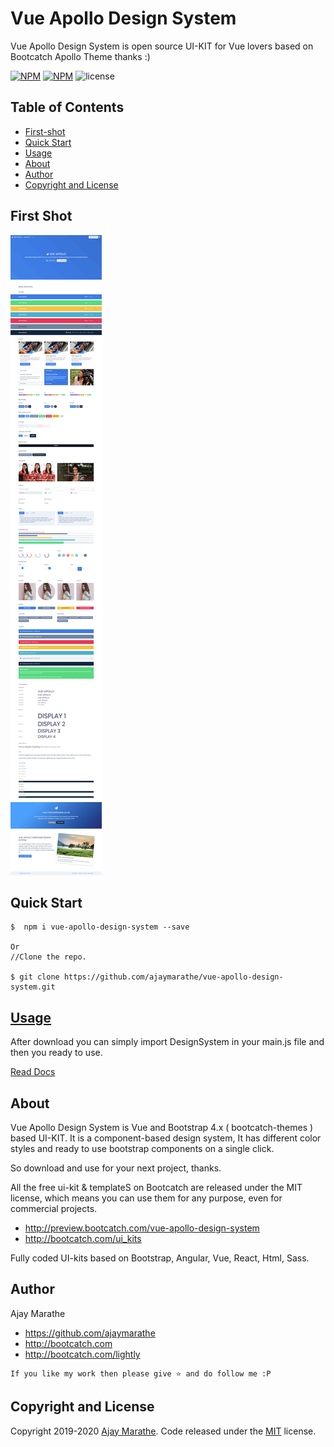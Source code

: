 # Vue Apollo Design System
Vue Apollo Design System is open source UI-KIT for Vue lovers based on Bootcatch Apollo Theme thanks :)

[![NPM](https://img.shields.io/npm/v/vue-apollo-design-system.svg)](https://www.npmjs.com/package/vue-apollo-design-system)  [![NPM](https://img.shields.io/npm/dt/vue-apollo-design-system.svg)](https://www.npmjs.com/package/vue-apollo-design-system) 
![license](https://img.shields.io/badge/license-MIT-blue.svg)

## Table of Contents

* [First-shot](#first-shot)
* [Quick Start](#quick-start)
* [Usage](#usage)
* [About](#about)
* [Author](#author)
* [Copyright and License](#copyright-and-license)

## First Shot
[![vue-apollo-design-system](https://raw.githubusercontent.com/ajaymarathe/image-store/master/vue-uikit/vue-apollo.png)](http://preview.bootcatch.com/vue-apollo-design-system/)

## Quick Start
```
$  npm i vue-apollo-design-system --save

Or
//Clone the repo.

$ git clone https://github.com/ajaymarathe/vue-apollo-design-system.git  
```

## [Usage](http://blog.bootcatch.com/post/vue-components-based-design-system-is-based-on-bootcatch-themes-and-vue)

After download you can simply import DesignSystem in your main.js file and then you ready to use.

[Read Docs](http://blog.bootcatch.com/post/vue-components-based-design-system-is-based-on-bootcatch-themes-and-vue)

## About

Vue Apollo Design System is Vue and Bootstrap 4.x ( bootcatch-themes ) based UI-KIT. It is a component-based design system, It has different color styles and ready to use bootstrap components on a single click.

So download and use for your next project, thanks.

All the free ui-kit & templateS on Bootcatch are released under the MIT license, which means you can use them for any purpose, even for commercial projects.

* http://preview.bootcatch.com/vue-apollo-design-system
* http://bootcatch.com/ui_kits

Fully coded UI-kits based on Bootstrap, Angular, Vue, React, Html, Sass.

## Author

Ajay Marathe

+ https://github.com/ajaymarathe
+ http://bootcatch.com
+ http://bootcatch.com/lightly
```
If you like my work then please give ⭐ and do follow me :P
```

## Copyright and License

Copyright 2019-2020 [Ajay Marathe](https://github.com/ajaymarathe). Code released under the [MIT](https://github.com/ajaymarathe/vue-apollo-design-system/blob/master/LICENSE) license.
